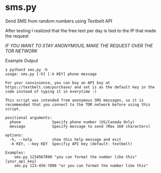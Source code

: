 # sms.py
Send SMS from random numbers using Textbelt API

After testing I realized that the free text per day is tied to the IP that made the request

*IF YOU WANT TO STAY ANONYMOUS, MAKE THE REQUEST OVER THE TOR NETWORK*

Example Output

```
❯ python3 sms.py -h
usage: sms.py [-h] [-k KEY] phone message

For your convinience, you can buy an API key at https://textbelt.com/purchase/ and set is as the default key in the code instead of typing it in everytime :)

This script was intended from anonymous SMS messages, so it is recommended that you connect to the TOR network before using this script.

positional arguments:
  phone              Specify phone number (US/Canada Only)
  message            Specify message to send (Max 160 characters)

options:
  -h, --help         show this help message and exit
  -k KEY, --key KEY  Specifiy API key (default: textbelt)

Examples:
    sms.py 1234567890 "you can format the number like this" [your_api_key]
    sms.py 123-456-7890 "or you can format the number like this"
```

